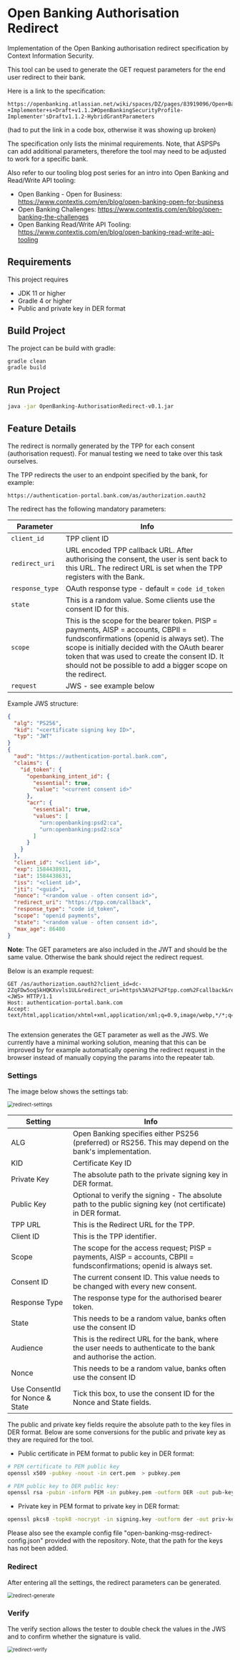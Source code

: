 # Open Banking Authorisation Redirect

Implementation of the Open Banking authorisation redirect specification by Context Information Security.

This tool can be used to generate the GET request parameters for the end user redirect to their bank.

Here is a link to the specification: 

```
https://openbanking.atlassian.net/wiki/spaces/DZ/pages/83919096/Open+Banking+Security+Profile+-+Implementer+s+Draft+v1.1.2#OpenBankingSecurityProfile-Implementer'sDraftv1.1.2-HybridGrantParameters
```

(had to put the link in a code box, otherwise it was showing up broken)



The specification only lists the minimal requirements. Note, that ASPSPs can add additional parameters, therefore the tool may need to be adjusted to work for a specific bank.



Also refer to our tooling blog post series for an intro into Open Banking and Read/Write API tooling:

- Open Banking - Open for Business: https://www.contextis.com/en/blog/open-banking-open-for-business
- Open Banking Challenges: https://www.contextis.com/en/blog/open-banking-the-challenges
- Open Banking Read/Write API Tooling: https://www.contextis.com/en/blog/open-banking-read-write-api-tooling



## Requirements

This project requires 

- JDK 11 or higher
- Gradle 4 or higher
- Public and private key in DER format



## Build Project

The project can be build with gradle:

```bash
gradle clean
gradle build
```



## Run Project

```bash
java -jar OpenBanking-AuthorisationRedirect-v0.1.jar
```



## Feature Details

The redirect is normally generated by the TPP for each consent (authorisation request). For manual testing we need to take over this task ourselves. 

The TPP redirects the user to an endpoint specified by the bank, for example:

```
https://authentication-portal.bank.com/as/authorization.oauth2
```

The redirect has the following mandatory parameters:

| Parameter       | Info                                                         |
| --------------- | ------------------------------------------------------------ |
| `client_id`     | TPP client ID                                                |
| `redirect_uri`  | URL encoded TPP callback URL. After authorising the consent, the user is sent back to this URL. The redirect URL is set when the TPP registers with the Bank. |
| `response_type` | OAuth response type - default = `code id_token`              |
| `state`         | This is a random value. Some clients use the consent ID for this. |
| `scope`         | This is the scope for the bearer token. PISP = payments, AISP = accounts, CBPII = fundsconfirmations (openid is always set). The scope is initially decided with the OAuth bearer token that was used to create the consent ID. It should not be possible to add a bigger scope on the redirect. |
| `request`       | JWS - see example below                                      |

Example JWS structure:

```json
{
  "alg": "PS256",
  "kid": "<certificate signing key ID>",
  "typ": "JWT"
}
{
  "aud": "https://authentication-portal.bank.com",
  "claims": {
    "id_token": {
      "openbanking_intent_id": {
        "essential": true,
        "value": "<current consent id>"
      },
      "acr": {
        "essential": true,
        "values": [
          "urn:openbanking:psd2:ca",
          "urn:openbanking:psd2:sca"
        ]
      }
    }
  },
  "client_id": "<client id>",
  "exp": 1584438931,
  "iat": 1584438631,
  "iss": "<client id>",
  "jti": "<guid>",
  "nonce": "<random value - often consent id>",
  "redirect_uri": "https://tpp.com/callback",
  "response_type": "code id_token",
  "scope": "openid payments",
  "state": "<random value - often consent id>",
  "max_age": 86400
}
```

**Note**: The GET parameters are also included in the JWT and should be the same value. Otherwise the bank should reject the redirect request.



Below is an example request:

```http
GET /as/authorization.oauth2?client_id=dc-2ZqFDw5oqSkHQKXvvls1UL&redirect_uri=https%3A%2F%2Ftpp.com%2Fcallback&response_type=code+id_token&state=dff0696db6ec4d7b97ce4783f8ff1051&scope=openid+payments&request=<JWS> HTTP/1.1
Host: authentication-portal.bank.com
Accept: text/html,application/xhtml+xml,application/xml;q=0.9,image/webp,*/*;q=0.8


```

The extension generates the GET parameter as well as the JWS. We currently have a minimal working solution, meaning that this can be improved by for example automatically opening the redirect request in the browser instead of manually copying the params into the repeater tab.



### Settings

The image below shows the settings tab:

<img src="img/redirect-settings.png" alt="redirect-settings" style="zoom:80%;" />



| Setting                         | Info                                                         |
| ------------------------------- | ------------------------------------------------------------ |
| ALG                             | Open Banking specifies either PS256 (preferred) or RS256. This may depend on the bank's implementation. |
| KID                             | Certificate Key ID                                           |
| Private Key                     | The absolute path to the private signing key in DER format.  |
| Public Key                      | Optional to verify the signing - The absolute path to the public signing key (not certificate) in DER format. |
| TPP URL                         | This is the Redirect URL for the TPP.                        |
| Client ID                       | This is the TPP identifier.                                  |
| Scope                           | The scope for the access request; PISP = payments, AISP = accounts, CBPII = fundsconfirmations; openid is always set. |
| Consent ID                      | The current consent ID. This value needs to be changed with every new consent. |
| Response Type                   | The response type for the authorised bearer token.           |
| State                           | This needs to be a random value, banks often use the consent ID |
| Audience                        | This is the redirect URL for the bank, where the user needs to authenticate to the bank and authorise the action. |
| Nonce                           | This needs to be a random value, banks often use the consent ID |
| Use ConsentId for Nonce & State | Tick this box, to use the consent ID for the Nonce and State fields. |

The public and private key fields require the absolute path to the key files in DER format. Below are some conversions for the public and private key as they are required for the tool.

- Public certificate in PEM format to public key in DER format:

```bash
# PEM certificate to PEM public key
openssl x509 -pubkey -noout -in cert.pem  > pubkey.pem

# PEM public key to DER public key: 
openssl rsa -pubin -inform PEM -in pubkey.pem -outform DER -out pub-key.der
```

- Private key in PEM format to private key in DER format:

```bash
openssl pkcs8 -topk8 -nocrypt -in signing.key -outform der -out priv-key.der
```



Please also see the example config file "open-banking-msg-redirect-config.json" provided with the repository. Note, that the path for the keys has not been added.





### Redirect

After entering all the settings, the redirect parameters can be generated. 

<img src="img/redirect-generate.png" alt="redirect-generate" style="zoom:80%;" />



### Verify

The verify section allows the tester to double check the values in the JWS and to confirm whether the signature is valid.

<img src="img/redirect-verify.png" alt="redirect-verify" style="zoom:80%;" />